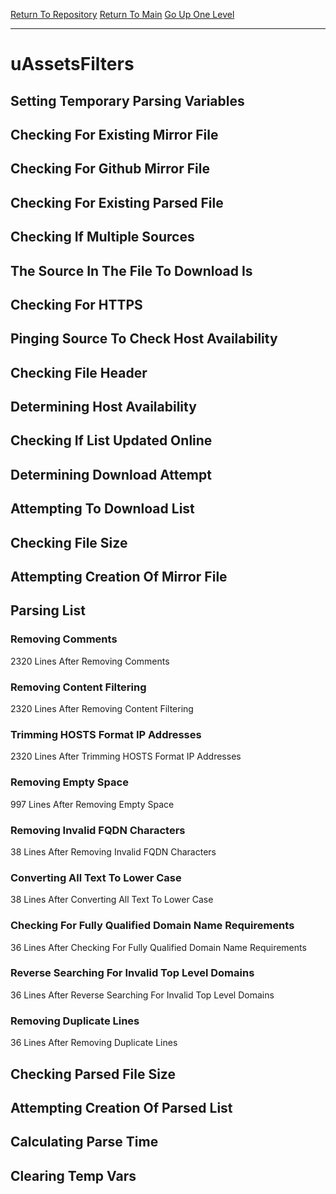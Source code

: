 [Return To Repository](https://github.com/deathbybandaid/piholeparser/)
[Return To Main](https://github.com/deathbybandaid/piholeparser/blob/master/RecentRunLogs/Mainlog.md)
[Go Up One Level](https://github.com/deathbybandaid/piholeparser/blob/master/RecentRunLogs/TopLevelScripts/30-Processing-Blacklists.md)
____________________________________
# uAssetsFilters
## Setting Temporary Parsing Variables
## Checking For Existing Mirror File
## Checking For Github Mirror File
## Checking For Existing Parsed File
## Checking If Multiple Sources
## The Source In The File To Download Is
## Checking For HTTPS
## Pinging Source To Check Host Availability
## Checking File Header
## Determining Host Availability
## Checking If List Updated Online
## Determining Download Attempt
## Attempting To Download List
## Checking File Size
## Attempting Creation Of Mirror File
## Parsing List
### Removing Comments
2320 Lines After Removing Comments
### Removing Content Filtering
2320 Lines After Removing Content Filtering
### Trimming HOSTS Format IP Addresses
2320 Lines After Trimming HOSTS Format IP Addresses
### Removing Empty Space
997 Lines After Removing Empty Space
### Removing Invalid FQDN Characters
38 Lines After Removing Invalid FQDN Characters
### Converting All Text To Lower Case
38 Lines After Converting All Text To Lower Case
### Checking For Fully Qualified Domain Name Requirements
36 Lines After Checking For Fully Qualified Domain Name Requirements
### Reverse Searching For Invalid Top Level Domains
36 Lines After Reverse Searching For Invalid Top Level Domains
### Removing Duplicate Lines
36 Lines After Removing Duplicate Lines
## Checking Parsed File Size
## Attempting Creation Of Parsed List
## Calculating Parse Time
## Clearing Temp Vars
